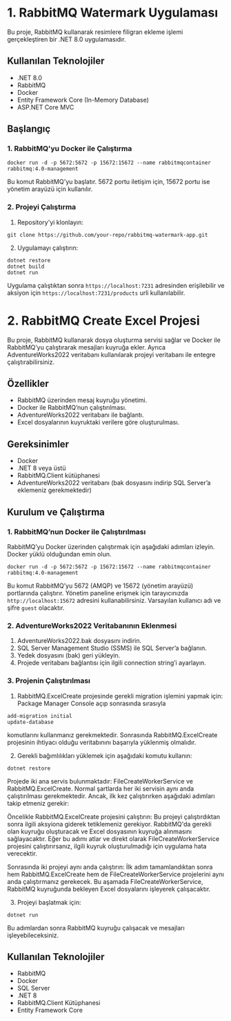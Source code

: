# 1. RabbitMQ Watermark Uygulaması

Bu proje, RabbitMQ kullanarak resimlere filigran ekleme işlemi gerçekleştiren bir .NET 8.0 uygulamasıdır.

## Kullanılan Teknolojiler
- .NET 8.0
- RabbitMQ
- Docker
- Entity Framework Core (In-Memory Database)
- ASP.NET Core MVC

## Başlangıç

### 1. RabbitMQ'yu Docker ile Çalıştırma

```
docker run -d -p 5672:5672 -p 15672:15672 --name rabbitmqcontainer rabbitmq:4.0-management
```
Bu komut RabbitMQ'yu başlatır. 5672 portu iletişim için, 15672 portu ise yönetim arayüzü için kullanılır.

### 2. Projeyi Çalıştırma

1. Repository'yi klonlayın:
```
git clone https://github.com/your-repo/rabbitmq-watermark-app.git
```
2. Uygulamayı çalıştırın:
```
dotnet restore
dotnet build
dotnet run
```
Uygulama çalıştıktan sonra `https://localhost:7231` adresinden erişilebilir ve aksiyon için `https://localhost:7231/products` urli kullanılabilir.


# 2. RabbitMQ Create Excel Projesi

Bu proje, RabbitMQ kullanarak dosya oluşturma servisi sağlar ve Docker ile RabbitMQ’yu çalıştırarak mesajları kuyruğa ekler. Ayrıca AdventureWorks2022 veritabanı kullanılarak projeyi veritabanı ile entegre çalıştırabilirsiniz.

## Özellikler

- RabbitMQ üzerinden mesaj kuyruğu yönetimi.
- Docker ile RabbitMQ’nun çalıştırılması.
- AdventureWorks2022 veritabanı ile bağlantı.
- Excel dosyalarının kuyruktaki verilere göre oluşturulması.

## Gereksinimler

- Docker
- .NET 8 veya üstü
- RabbitMQ.Client kütüphanesi
- AdventureWorks2022 veritabanı (bak dosyasını indirip SQL Server’a eklemeniz gerekmektedir)

## Kurulum ve Çalıştırma

### 1. RabbitMQ’nun Docker ile Çalıştırılması

RabbitMQ’yu Docker üzerinden çalıştırmak için aşağıdaki adımları izleyin. Docker yüklü olduğundan emin olun.

```
docker run -d -p 5672:5672 -p 15672:15672 --name rabbitmqcontainer rabbitmq:4.0-management
```


Bu komut RabbitMQ’yu 5672 (AMQP) ve 15672 (yönetim arayüzü) portlarında çalıştırır. Yönetim paneline erişmek için tarayıcınızda `http://localhost:15672` adresini kullanabilirsiniz. Varsayılan kullanıcı adı ve şifre `guest` olacaktır.

### 2. AdventureWorks2022 Veritabanının Eklenmesi

1. AdventureWorks2022.bak dosyasını indirin.
2. SQL Server Management Studio (SSMS) ile SQL Server’a bağlanın.
3. Yedek dosyasını (bak) geri yükleyin.
4. Projede veritabanı bağlantısı için ilgili connection string’i ayarlayın.

### 3. Projenin Çalıştırılması

1. RabbitMQ.ExcelCreate projesinde gerekli migration işlemini yapmak için: Package Manager Console açıp sonrasında sırasıyla
```
add-migration initial
update-database
```
komutlarını kullanmanız gerekmektedir. Sonrasında RabbitMQ.ExcelCreate projesinin ihtiyacı olduğu veritabınını başarıyla yüklenmiş olmalıdır.

2. Gerekli bağımlılıkları yüklemek için aşağıdaki komutu kullanın:

```
dotnet restore
```

Projede iki ana servis bulunmaktadır: FileCreateWorkerService ve RabbitMQ.ExcelCreate. Normal şartlarda her iki servisin aynı anda çalıştırılması gerekmektedir. Ancak, ilk kez çalıştırırken aşağıdaki adımları takip etmeniz gerekir:

Öncelikle RabbitMQ.ExcelCreate projesini çalıştırın:
Bu projeyi çalıştırdıktan sonra ilgili aksyiona giderek tetiklemeniz gerekiyor. RabbitMQ'da gerekli olan kuyruğu oluşturacak ve Excel dosyasının kuyruğa alınmasını sağlayacaktır. Eğer bu adımı atlar ve direkt olarak FileCreateWorkerService projesini çalıştırırsanız, ilgili kuyruk oluşturulmadığı için uygulama hata verecektir.

Sonrasında iki projeyi aynı anda çalıştırın:
İlk adım tamamlandıktan sonra hem RabbitMQ.ExcelCreate hem de FileCreateWorkerService projelerini aynı anda çalıştırmanız gerekecek. Bu aşamada FileCreateWorkerService, RabbitMQ kuyruğunda bekleyen Excel dosyalarını işleyerek çalışacaktır.


3. Projeyi başlatmak için:

```
dotnet run
```


Bu adımlardan sonra RabbitMQ kuyruğu çalışacak ve mesajları işleyebileceksiniz.

## Kullanılan Teknolojiler

- RabbitMQ
- Docker
- SQL Server
- .NET 8
- RabbitMQ.Client Kütüphanesi
- Entity Framework Core
